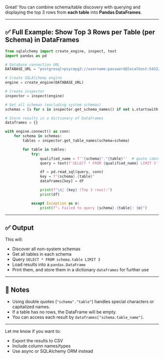Great! You can combine schema/table discovery with querying and displaying the top 3 rows from **each table** into **Pandas DataFrames**.

---

## ✅ Full Example: Show Top 3 Rows per Table (per Schema) in DataFrames

```python
from sqlalchemy import create_engine, inspect, text
import pandas as pd

# Database connection URL
DATABASE_URL = "postgresql+psycopg2://username:password@localhost:5432/your_db_name"

# Create SQLAlchemy engine
engine = create_engine(DATABASE_URL)

# Create inspector
inspector = inspect(engine)

# Get all schemas (excluding system schemas)
schemas = [s for s in inspector.get_schema_names() if not s.startswith("pg_") and s != "information_schema"]

# Store results in a dictionary of DataFrames
dataframes = {}

with engine.connect() as conn:
    for schema in schemas:
        tables = inspector.get_table_names(schema=schema)

        for table in tables:
            try:
                qualified_name = f'"{schema}"."{table}"'  # quote identifiers to handle case sensitivity
                query = text(f'SELECT * FROM {qualified_name} LIMIT 3')

                df = pd.read_sql(query, conn)
                key = f"{schema}.{table}"
                dataframes[key] = df

                print(f"\n📄 {key} (Top 3 rows):")
                print(df)

            except Exception as e:
                print(f"⚠️ Failed to query {schema}.{table}: {e}")
```

---

## ✅ Output

This will:

* Discover all non-system schemas
* Get all tables in each schema
* Query `SELECT * FROM schema.table LIMIT 3`
* Load results into a `pandas.DataFrame`
* Print them, and store them in a dictionary `dataframes` for further use

---

## 🧠 Notes

* Using double quotes (`"schema"."table"`) handles special characters or capitalized names.
* If a table has no rows, the DataFrame will be empty.
* You can access each result by `dataframes["schema.table_name"]`.

---

Let me know if you want to:

* Export the results to CSV
* Include column names/types
* Use async or SQLAlchemy ORM instead

